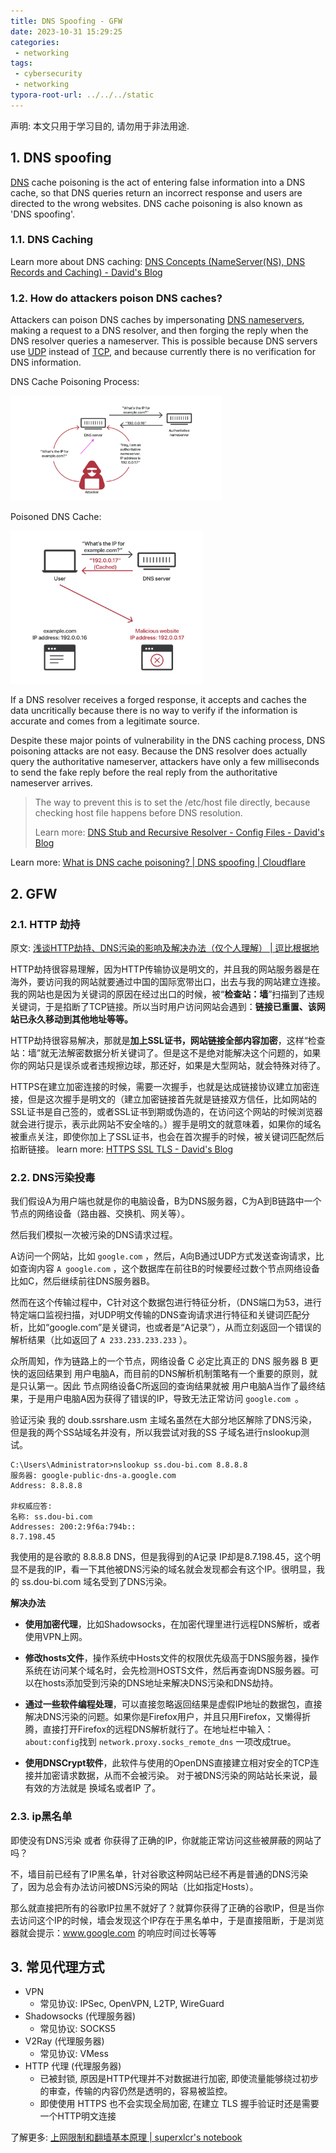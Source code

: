 ```yaml
---
title: DNS Spoofing - GFW
date: 2023-10-31 15:29:25
categories:
 - networking
tags:
 - cybersecurity
 - networking
typora-root-url: ../../../static
---
```


声明: 本文只用于学习目的, 请勿用于非法用途.

## 1. DNS spoofing

[DNS](https://www.cloudflare.com/learning/dns/what-is-dns/) cache poisoning is the act of entering false information into a DNS cache, so that DNS queries return an incorrect response and users are directed to the wrong websites. DNS cache poisoning is also known as 'DNS spoofing'.

### 1.1. DNS Caching

Learn more about DNS caching: [DNS Concepts (NameServer(NS), DNS Records and Caching) - David's Blog](https://davidzhu.xyz/post/networking/002-dns-basics/)

### 1.2. How do attackers poison DNS caches?

Attackers can poison DNS caches by impersonating [DNS nameservers](https://www.cloudflare.com/learning/dns/dns-server-types/), making a request to a DNS resolver, and then forging the reply when the DNS resolver queries a nameserver. This is possible because DNS servers use [UDP](https://www.cloudflare.com/learning/ddos/glossary/user-datagram-protocol-udp/) instead of [TCP](https://www.cloudflare.com/learning/ddos/glossary/tcp-ip/), and because currently there is no verification for DNS information.

DNS Cache Poisoning Process:

<img src="/005-gfw-dns/c.png" alt="c" style="zoom: 33%;" />

Poisoned DNS Cache:

<img src="/005-gfw-dns/d.png" alt="d" style="zoom: 33%;" />

If a DNS resolver receives a forged response, it accepts and caches the data uncritically because there is no way to verify if the information is accurate and comes from a legitimate source. 

Despite these major points of vulnerability in the DNS caching process, DNS poisoning attacks are not easy. Because the DNS resolver does actually query the authoritative nameserver, attackers have only a few milliseconds to send the fake reply before the real reply from the authoritative nameserver arrives.

> The way to prevent this is to set the /etc/host file directly, because checking host file happens before DNS resolution. 
>
> Learn more: [DNS Stub and Recursive Resolver - Config Files - David's Blog](https://davidzhu.xyz/post/networking/002-host-file-dns-stub-resolver/)

Learn more: [What is DNS cache poisoning? | DNS spoofing | Cloudflare](https://www.cloudflare.com/learning/dns/dns-cache-poisoning/)

## 2. GFW

### 2.1. HTTP 劫持

原文: [浅谈HTTP劫持、DNS污染的影响及解决办法（仅个人理解） | 逗比根据地](https://doubibackup.com/6t3mypbm-5.html#comments)

HTTP劫持很容易理解，因为HTTP传输协议是明文的，并且我的网站服务器是在海外，要访问我的网站就要通过中国的国际宽带出口，出去与我的网站建立连接。我的网站也是因为关键词的原因在经过出口的时候，被“**检查站：墙**”扫描到了违规关键词，于是掐断了TCP链接。所以当时用户访问网站会遇到：**链接已重置、该网站已永久移动到其他地址等等。**

HTTP劫持很容易解决，那就是**加上SSL证书，网站链接全部内容加密**，这样“检查站：墙”就无法解密数据分析关键词了。但是这不是绝对能解决这个问题的，如果你的网站只是误杀或者违规擦边球，那还好，如果是大型网站，就会特殊对待了。

HTTPS在建立加密连接的时候，需要一次握手，也就是达成链接协议建立加密连接，但是这次握手是明文的（建立加密链接首先就是链接双方信任，比如网站的SSL证书是自己签的，或者SSL证书到期或伪造的，在访问这个网站的时候浏览器就会进行提示，表示此网站不安全啥的。）握手是明文的就意味着，如果你的域名被重点关注，即使你加上了SSL证书，也会在首次握手的时候，被关键词匹配然后掐断链接。 learn more: [HTTPS SSL TLS - David's Blog](https://davidzhu.xyz/post/http/006-https-ssl/)

### 2.2. DNS污染投毒

我们假设A为用户端也就是你的电脑设备，B为DNS服务器，C为A到B链路中一个节点的网络设备（路由器、交换机、网关等）。

然后我们模拟一次被污染的DNS请求过程。

A访问一个网站，比如 `google.com` ，然后，A向B通过UDP方式发送查询请求，比如查询内容 `A google.com` ，这个数据库在前往B的时候要经过数个节点网络设备比如C，然后继续前往DNS服务器B。

然而在这个传输过程中，C针对这个数据包进行特征分析，（DNS端口为53，进行特定端口监视扫描，对UDP明文传输的DNS查询请求进行特征和关键词匹配分析，比如“google.com”是关键词，也或者是“A记录”），从而立刻返回一个错误的解析结果（比如返回了 `A 233.233.233.233` ）。

众所周知，作为链路上的一个节点，网络设备 C 必定比真正的 DNS 服务器 B 更快的返回结果到 用户电脑A，而目前的DNS解析机制策略有一个重要的原则，就是只认第一。因此 节点网络设备C所返回的查询结果就被 用户电脑A当作了最终结果，于是用户电脑A因为获得了错误的IP，导致无法正常访问 `google.com `。

验证污染 我的 doub.ssrshare.usm 主域名虽然在大部分地区解除了DNS污染，但是我的两个SS站域名并没有，所以我尝试对我的SS 子域名进行nslookup测试。

```shell
C:\Users\Administrator>nslookup ss.dou-bi.com 8.8.8.8
服务器: google-public-dns-a.google.com
Address: 8.8.8.8
 
非权威应答:
名称: ss.dou-bi.com
Addresses: 200:2:9f6a:794b::
8.7.198.45
```

我使用的是谷歌的 8.8.8.8 DNS，但是我得到的A记录 IP却是8.7.198.45，这个明显不是我的IP，看一下其他被DNS污染的域名就会发现都会有这个IP。很明显，我的 ss.dou-bi.com 域名受到了DNS污染。

**解决办法**

- **使用加密代理**，比如Shadowsocks，在加密代理里进行远程DNS解析，或者使用VPN上网。

- **修改hosts文件**，操作系统中Hosts文件的权限优先级高于DNS服务器，操作系统在访问某个域名时，会先检测HOSTS文件，然后再查询DNS服务器。可以在hosts添加受到污染的DNS地址来解决DNS污染和DNS劫持。

- **通过一些软件编程处理**，可以直接忽略返回结果是虚假IP地址的数据包，直接解决DNS污染的问题。如果你是Firefox用户，并且只用Firefox，又懒得折腾，直接打开Firefox的远程DNS解析就行了。在地址栏中输入：`about:config`找到 `network.proxy.socks_remote_dns` 一项改成true。

- **使用DNSCrypt软件**，此软件与使用的OpenDNS直接建立相对安全的TCP连接并加密请求数据，从而不会被污染。 对于被DNS污染的网站站长来说，最有效的方法就是 换域名或者IP 了。

### 2.3. ip黑名单

即使没有DNS污染 或者 你获得了正确的IP，你就能正常访问这些被屏蔽的网站了吗？

不，墙目前已经有了IP黑名单，针对谷歌这种网站已经不再是普通的DNS污染了，因为总会有办法访问被DNS污染的网站（比如指定Hosts）。

那么就直接把所有的谷歌IP拉黑不就好了？就算你获得了正确的谷歌IP，但是当你去访问这个IP的时候，墙会发现这个IP存在于黑名单中，于是直接阻断，于是浏览器就会提示：www.google.com 的响应时间过长等等

## 3. 常见代理方式

- VPN
  - 常见协议: IPSec, OpenVPN, L2TP, WireGuard
- Shadowsocks (代理服务器)
  - 常见协议: SOCKS5
- V2Ray (代理服务器)
  - 常见协议: VMess
- HTTP 代理 (代理服务器)
  - 已被封锁, 原因是HTTP代理并不对数据进行加密, 即使流量能够绕过初步的审查，传输的内容仍然是透明的，容易被监控。
  - 即使使用 HTTPS 也不会实现全局加密, 在建立 TLS 握手验证时还是需要一个HTTP明文连接

了解更多: [上网限制和翻墙基本原理 | superxlcr's notebook](https://superxlcr.github.io/2018/07/01/%E4%B8%8A%E7%BD%91%E9%99%90%E5%88%B6%E5%92%8C%E7%BF%BB%E5%A2%99%E5%9F%BA%E6%9C%AC%E5%8E%9F%E7%90%86/)
